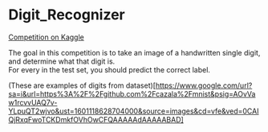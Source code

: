 # Digit_Recognizer

[Competition on Kaggle](https://www.kaggle.com/c/digit-recognizer)  

The goal in this competition is to take an image of a handwritten single digit, and determine what that digit is.  
For every in the test set, you should predict the correct label.  
  
(These are examples of digits from dataset)[https://www.google.com/url?sa=i&url=https%3A%2F%2Fgithub.com%2Fcazala%2Fmnist&psig=AOvVaw1rcvvUAQ7v-YLpuQT2wjvo&ust=1601118628704000&source=images&cd=vfe&ved=0CAIQjRxqFwoTCKDmkfOVhOwCFQAAAAAdAAAAABAD]
